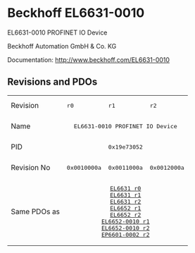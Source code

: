 # Beckhoff EL6631-0010

EL6631-0010 PROFINET IO Device

Beckhoff Automation GmbH & Co. KG

Documentation: <a href="http://www.beckhoff.com/EL6631-0010">http://www.beckhoff.com/EL6631-0010</a>

## Revisions and PDOs
<table>
<tr >
<td class="first">Revision</td>
<td ><pre>r0</pre></td>
<td ><pre>r1</pre></td>
<td ><pre>r2</pre></td>
</tr>
<tr >
<td class="first">Name</td>
<td  colspan=3 align="center"><pre>EL6631-0010 PROFINET IO Device</pre></td>
</tr>
<tr >
<td class="first">PID</td>
<td  colspan=3 align="center"><pre>0x19e73052</pre></td>
</tr>
<tr >
<td class="first">Revision No</td>
<td ><pre>0x0010000a</pre></td>
<td ><pre>0x0011000a</pre></td>
<td ><pre>0x0012000a</pre></td>
</tr>
<tr >
<td class="first">Same PDOs as</td>
<td  colspan=3 align="center"><pre><a href="EL6631">EL6631 r0</a><br/><a href="EL6631">EL6631 r1</a><br/><a href="EL6631">EL6631 r2</a><br/><a href="EL6652">EL6652 r1</a><br/><a href="EL6652">EL6652 r2</a><br/><a href="EL6652-0010">EL6652-0010 r1</a><br/><a href="EL6652-0010">EL6652-0010 r2</a><br/><a href="EP6601-0002">EP6601-0002 r2</a></pre></td>
</tr>
</table>
